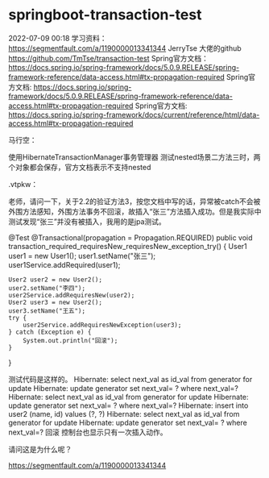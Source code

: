 # springboot-transaction-test
2022-07-09 00:18 
学习资料：
https://segmentfault.com/a/1190000013341344
JerryTse 大佬的github https://github.com/TmTse/transaction-test
Spring官方文档： https://docs.spring.io/spring-framework/docs/5.0.9.RELEASE/spring-framework-reference/data-access.html#tx-propagation-required
Spring官方文档: https://docs.spring.io/spring-framework/docs/5.0.9.RELEASE/spring-framework-reference/data-access.html#tx-propagation-required
Spring官方文档: https://docs.spring.io/spring-framework/docs/current/reference/html/data-access.html#tx-propagation-required

马行空：

使用HibernateTransactionManager事务管理器 测试nested场景二方法三时，两个对象都会保存，官方文档表示不支持nested

.vtpkw：

老师，请问一下，关于2.2的验证方法3，按您文档中写的话，异常被catch不会被外围方法感知，外围方法事务不回滚，故插入“张三”方法插入成功。但是我实际中测试发现“张三”并没有被插入，我用的是jpa测试。

@Test
@Transactional(propagation = Propagation.REQUIRED)
public void transaction_required_requiresNew_requiresNew_exception_try() {
User1 user1 = new User1();
user1.setName("张三");
user1Service.addRequired(user1);

    User2 user2 = new User2();
    user2.setName("李四");
    user2Service.addRequiresNew(user2);
    User2 user3 = new User2();
    user3.setName("王五");
    try {
        user2Service.addRequiresNewException(user3);
    } catch (Exception e) {
        System.out.println("回滚");
    }
}

测试代码是这样的。
Hibernate: select next_val as id_val from generator for update
Hibernate: update generator set next_val= ? where next_val=?
Hibernate: select next_val as id_val from generator for update
Hibernate: update generator set next_val= ? where next_val=?
Hibernate: insert into user2 (name, id) values (?, ?)
Hibernate: select next_val as id_val from generator for update
Hibernate: update generator set next_val= ? where next_val=?
回滚
控制台也显示只有一次插入动作。

请问这是为什么呢？

https://segmentfault.com/a/1190000013341344